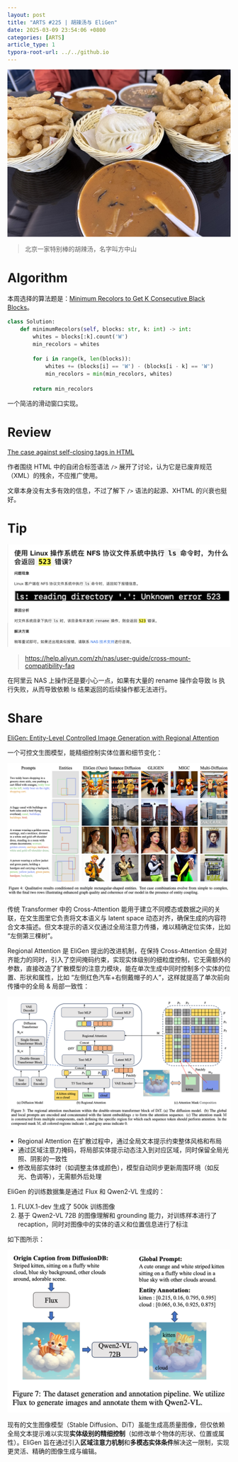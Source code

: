 ```yaml
---
layout: post
title: "ARTS #225 | 胡辣汤与 EliGen"
date: 2025-03-09 23:54:06 +0800
categories: [ARTS]
article_type: 1
typora-root-url: ../../github.io
---
```


![](/assets/img/225-caption.jpg)

> 北京一家特别棒的胡辣汤，名字叫方中山

# Algorithm

本周选择的算法题是：[Minimum Recolors to Get K Consecutive Black Blocks](https://leetcode.com/problems/minimum-recolors-to-get-k-consecutive-black-blocks/)。

```python
class Solution:
    def minimumRecolors(self, blocks: str, k: int) -> int:
        whites = blocks[:k].count('W')
        min_recolors = whites

        for i in range(k, len(blocks)):
            whites += (blocks[i] == 'W') - (blocks[i - k] == 'W')
            min_recolors = min(min_recolors, whites)

        return min_recolors
```

一个简洁的滑动窗口实现。

# Review

[The case against self-closing tags in HTML](https://jakearchibald.com/2023/against-self-closing-tags-in-html/)

作者围绕 HTML 中的自闭合标签语法  `/>` 展开了讨论，认为它是已废弃规范（XML）的残余，不应推广使用。

文章本身没有太多有效的信息，不过了解下 `/>` 语法的起源、XHTML 的兴衰也挺好。

# Tip

![](/assets/img/225-3.png)

> https://help.aliyun.com/zh/nas/user-guide/cross-mount-compatibility-faq

在阿里云 NAS 上操作还是要小心一点，如果有大量的 rename 操作会导致 ls 执行失败，从而导致依赖 ls 结果返回的后续操作都无法进行。

# Share

[EliGen: Entity-Level Controlled Image Generation with Regional Attention](https://arxiv.org/abs/2501.01097)

一个可控文生图模型，能精细控制实体位置和细节变化：

![](/assets/img/225-2.png)

传统 Transformer 中的 Cross-Attention 能用于建立不同模态或数据之间的关联，在文生图里它负责将文本语义与 latent space 动态对齐，确保生成的内容符合文本描述。但文本提示的语义仅通过全局注意力传播，难以精确定位实体，比如 “左侧第三棵树”。

Regional Attention 是 EliGen 提出的改进机制，在保持 Cross-Attention 全局对齐能力的同时，引入了空间掩码约束，实现实体级别的细粒度控制，它无需额外的参数，直接改造了扩散模型的注意力模块，能在单次生成中同时控制多个实体的位置、形状和属性，比如 “左侧红色汽车+右侧戴帽子的人”，这样就提高了单次前向传播中的全局 & 局部一致性：

![](/assets/img/225-4.png)

- Regional Attention 在扩散过程中，通过全局文本提示约束整体风格和布局
- 通过区域注意力掩码，将局部实体提示动态注入到对应区域，同时保留全局光照、阴影的一致性
- 修改局部实体时（如调整主体或颜色），模型自动同步更新周围环境（如反光、色调等），无需额外后处理

EliGen 的训练数据集是通过 Flux 和 Qwen2-VL 生成的：

1. FLUX.1-dev 生成了 500k 训练图像
2. 基于 Qwen2-VL 72B 的图像理解和 grounding 能力，对训练样本进行了 recaption，同时对图像中的实体的语义和位置信息进行了标注

如下图所示：

![](/assets/img/225-1.png)

现有的文生图像模型（Stable Diffusion、DiT）虽能生成高质量图像，但仅依赖全局文本提示难以实现**实体级别的精细控制**（如修改单个物体的形状、位置或属性）。EliGen 旨在通过引入**区域注意力机制**和**多模态实体条件**解决这一限制，实现更灵活、精确的图像生成与编辑。
